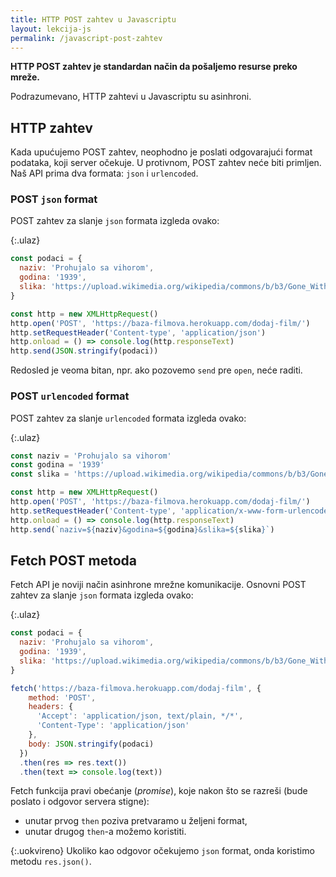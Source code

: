 ```yaml
---
title: HTTP POST zahtev u Javascriptu
layout: lekcija-js
permalink: /javascript-post-zahtev
---
```


**HTTP POST zahtev je standardan način da pošaljemo resurse preko mreže.** 

Podrazumevano, HTTP zahtevi u Javascriptu su asinhroni.

## HTTP zahtev

Kada upućujemo POST zahtev, neophodno je poslati odgovarajući format podataka, koji server očekuje. U protivnom, POST zahtev neće biti primljen. Naš API prima dva formata: `json` i `urlencoded`.

### POST `json` format

POST zahtev za slanje `json` formata izgleda ovako:

{:.ulaz}
```js
const podaci = {
  naziv: 'Prohujalo sa vihorom',
  godina: '1939',
  slika: 'https://upload.wikimedia.org/wikipedia/commons/b/b3/Gone_With_The_Wind_1967_re-release.jpg'
}

const http = new XMLHttpRequest()
http.open('POST', 'https://baza-filmova.herokuapp.com/dodaj-film/')
http.setRequestHeader('Content-type', 'application/json')
http.onload = () => console.log(http.responseText)
http.send(JSON.stringify(podaci))
```

Redosled je veoma bitan, npr. ako pozovemo `send` pre `open`, neće raditi. 

### POST `urlencoded` format

POST zahtev za slanje `urlencoded` formata izgleda ovako:

{:.ulaz}
```js
const naziv = 'Prohujalo sa vihorom'
const godina = '1939'
const slika = 'https://upload.wikimedia.org/wikipedia/commons/b/b3/Gone_With_The_Wind_1967_re-release.jpg'

const http = new XMLHttpRequest()
http.open('POST', 'https://baza-filmova.herokuapp.com/dodaj-film/')
http.setRequestHeader('Content-type', 'application/x-www-form-urlencoded')
http.onload = () => console.log(http.responseText)
http.send(`naziv=${naziv}&godina=${godina}&slika=${slika}`)
```

## Fetch POST metoda

Fetch API je noviji način asinhrone mrežne komunikacije. Osnovni POST zahtev za slanje `json` formata izgleda ovako:

{:.ulaz}
```js
const podaci = {
  naziv: 'Prohujalo sa vihorom',
  godina: '1939',
  slika: 'https://upload.wikimedia.org/wikipedia/commons/b/b3/Gone_With_The_Wind_1967_re-release.jpg'
}

fetch('https://baza-filmova.herokuapp.com/dodaj-film', {
    method: 'POST',
    headers: {
      'Accept': 'application/json, text/plain, */*',
      'Content-Type': 'application/json'
    },
    body: JSON.stringify(podaci)
  })
  .then(res => res.text())
  .then(text => console.log(text))
```

Fetch funkcija pravi obećanje (*promise*), koje nakon što se razreši (bude poslato i odgovor servera stigne): 
- unutar prvog `then` poziva pretvaramo u željeni format, 
- unutar drugog `then`-a možemo koristiti.

{:.uokvireno}
Ukoliko kao odgovor očekujemo `json` format, onda koristimo metodu `res.json()`.
